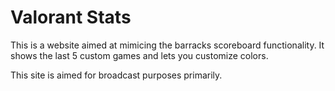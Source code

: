 # Valorant Stats

This is a website aimed at mimicing the barracks scoreboard functionality. It shows the last 5 custom games and lets you customize colors.

This site is aimed for broadcast purposes primarily. 